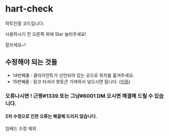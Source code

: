 # hart-check

하트인증 코드입니다.

사용하시기 전 오른쪽 위에 Star 눌러주세요!

잘쓰세요~!

## 수정해야 되는 것들

- 14번째줄 : 클라이언트가 선언되어 있는 곳으로 위치를 옮겨주세요.
- 15번째줄 : 링크 타셔서 봇토큰 가져와서 넣으시면 됩니다. ([이동](https://koreanbots.dev/developers/applications/))

### 오류나시면 ! 근짱#1339 또는 그냥#6001 DM 오시면 해결해 드릴 수 있습니다.

#### 2차 수정으로 인한 오류는 해결해 드리지 않습니다.

임베드 수정 제외
